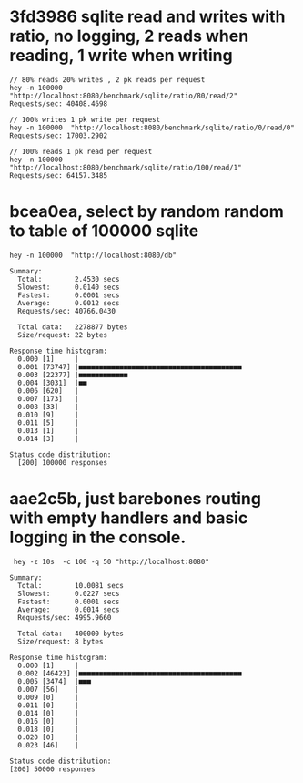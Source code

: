 # 3fd3986 sqlite read and writes with ratio, no logging, 2 reads when reading, 1 write when writing

    // 80% reads 20% writes , 2 pk reads per request
    hey -n 100000  "http://localhost:8080/benchmark/sqlite/ratio/80/read/2"
    Requests/sec: 40408.4698

    // 100% writes 1 pk write per request 
    hey -n 100000  "http://localhost:8080/benchmark/sqlite/ratio/0/read/0" 
    Requests/sec: 17003.2902

    // 100% reads 1 pk read per request 
    hey -n 100000  "http://localhost:8080/benchmark/sqlite/ratio/100/read/1" 
    Requests/sec: 64157.3485

# bcea0ea, select by random random to table of 100000 sqlite

    hey -n 100000  "http://localhost:8080/db"

    Summary:
      Total:        2.4530 secs
      Slowest:      0.0140 secs
      Fastest:      0.0001 secs
      Average:      0.0012 secs
      Requests/sec: 40766.0430

      Total data:   2278877 bytes
      Size/request: 22 bytes

    Response time histogram:
      0.000 [1]     |
      0.001 [73747] |■■■■■■■■■■■■■■■■■■■■■■■■■■■■■■■■■■■■■■■■
      0.003 [22377] |■■■■■■■■■■■■
      0.004 [3031]  |■■
      0.006 [620]   |
      0.007 [173]   |
      0.008 [33]    |
      0.010 [9]     |
      0.011 [5]     |
      0.013 [1]     |
      0.014 [3]     |

    Status code distribution:
      [200] 100000 responses

# aae2c5b, just barebones routing with empty handlers and basic logging in the console.

     hey -z 10s  -c 100 -q 50 "http://localhost:8080"

    Summary:
      Total:        10.0081 secs
      Slowest:      0.0227 secs
      Fastest:      0.0001 secs
      Average:      0.0014 secs
      Requests/sec: 4995.9660

      Total data:   400000 bytes
      Size/request: 8 bytes

    Response time histogram:
      0.000 [1]     |
      0.002 [46423] |■■■■■■■■■■■■■■■■■■■■■■■■■■■■■■■■■■■■■■■■
      0.005 [3474]  |■■■
      0.007 [56]    |
      0.009 [0]     |
      0.011 [0]     |
      0.014 [0]     |
      0.016 [0]     |
      0.018 [0]     |
      0.020 [0]     |
      0.023 [46]    |

    Status code distribution:
    [200] 50000 responses
